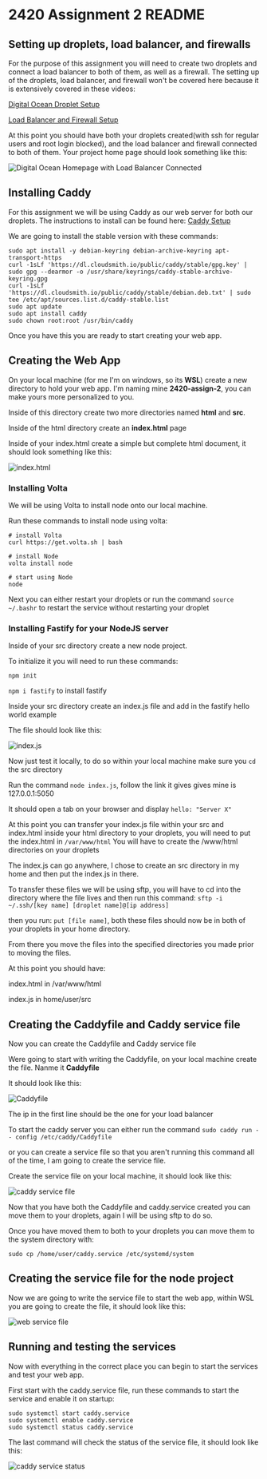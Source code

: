 # 2420 Assignment 2 README

## Setting up droplets, load balancer, and firewalls

For the purpose of this assignment you will need to create two droplets and connect a load balancer to both of them, as well as a firewall. The setting up of the droplets, load balancer, and firewall won't be covered here because it is extensively covered in these videos:
    
[Digital Ocean Droplet Setup](https://vimeo.com/758870226/f75da348fc?embedded=true&source=vimeo_logo&owner=17609105)
    
[Load Balancer and Firewall Setup](https://vimeo.com/775412708/4a219b37e7)
    
At this point you should have both your droplets created(with ssh for regular users and root login blocked), and the load balancer and firewall connected to both of them. Your project home page should look something like this:

![Digital Ocean Homepage with Load Balancer Connected](/images/do_homepage.png "DO Homepage")

## Installing Caddy 
For this assignment we will be using Caddy as our web server for both our droplets. The instructions to install can be found here: [Caddy Setup](https://caddyserver.com/docs/install)

We are going to install the stable version with these commands:

```
sudo apt install -y debian-keyring debian-archive-keyring apt-transport-https
curl -1sLf 'https://dl.cloudsmith.io/public/caddy/stable/gpg.key' | sudo gpg --dearmor -o /usr/share/keyrings/caddy-stable-archive-keyring.gpg
curl -1sLf 'https://dl.cloudsmith.io/public/caddy/stable/debian.deb.txt' | sudo tee /etc/apt/sources.list.d/caddy-stable.list
sudo apt update
sudo apt install caddy
sudo chown root:root /usr/bin/caddy
```
Once you have this you are ready to start creating your web app.

## Creating the Web App
On your local machine (for me I'm on windows, so its **WSL**) create a new directory to hold your web app. I'm naming mine **2420-assign-2**, you can make yours more personalized to you.

Inside of this directory create two more directories named **html** and **src**.

Inside of the html directory create an **index.html** page

Inside of your index.html create a simple but complete html document, it should look something like this: 

![index.html](/images/index_html_template.png "index.html")

### Installing Volta
We will be using Volta to install node onto our local machine.

Run these commands to install node using volta:
```
# install Volta
curl https://get.volta.sh | bash

# install Node
volta install node

# start using Node
node

```

Next you can either restart your droplets or run the command `source ~/.bashr` to restart the service without restarting your droplet

### Installing Fastify for your NodeJS server

Inside of your src directory create a new node project.

To initialize it you will need to run these commands:

`npm init`

`npm i fastify` to install fastify

Inside your src directory create an index.js file and add in the fastify hello world example

The file should look like this: 

![index.js](/images/indexjs.png "index.js")

Now just test it locally, to do so within your local machine make sure you `cd` the src directory

Run the command `node index.js`, follow the link it gives gives mine is 127.0.0.1:5050

It should open a tab on your browser and display `hello: "Server X"`

At this point you can transfer your index.js file within your src and index.html inside your html directory to your droplets, you will need to put the index.html in `/var/www/html`
You will have to create the /www/html directories on your droplets

The index.js can go anywhere, I chose to create an src directory in my home and then put the index.js in there.

To transfer these files we will be using sftp, you will have to cd into the directory where the file lives and then run this command:
`sftp -i ~/.ssh/[key name] [droplet name]@[ip address]`

then you run: `put [file name]`, both these files should now be in both of your droplets in your home directory.

From there you move the files into the specified directories you made prior to moving the files.

At this point you should have:

index.html in /var/www/html

index.js in home/user/src

## Creating the Caddyfile and Caddy service file

Now you can create the Caddyfile and Caddy service file

Were going to start with writing the Caddyfile, on your local machine create the file. Nanme it **Caddyfile**

It should look like this:

![Caddyfile](/images/Caddyfile.png "Caddyfile")

The ip in the first line should be the one for your load balancer

To start the caddy server you can either run the command `sudo caddy run -- config /etc/caddy/Caddyfile`

or you can create a service file so that you aren't running this command all of the time, I am going to create the service file.

Create the service file on your local machine, it should look like this:

![caddy service file](/images/caddy_service.png "caddy.service")

Now that you have both the Caddyfile and caddy.service created you can move them to your droplets, again I will be using sftp to do so.

Once you have moved them to both to your droplets you can move them to the system directory with:

`sudo cp /home/user/caddy.service /etc/systemd/system`

## Creating the service file for the node project

Now we are going to write the service file to start the web app, within WSL you are going to create the file, it should look like this:

![web service file](/images/hello_web_service.png "hello_web.service")

## Running and testing the services

Now with everything in the correct place you can begin to start the services and test your web app.

First start with the caddy.service file, run these commands to start the service and enable it on startup:

```
sudo systemctl start caddy.service
sudo systemctl enable caddy.service
sudo systemctl status caddy.service

```
The last command will check the status of the service file, it should look like this:

![caddy service status](/images/caddy_service_status.png "caddy service status")


